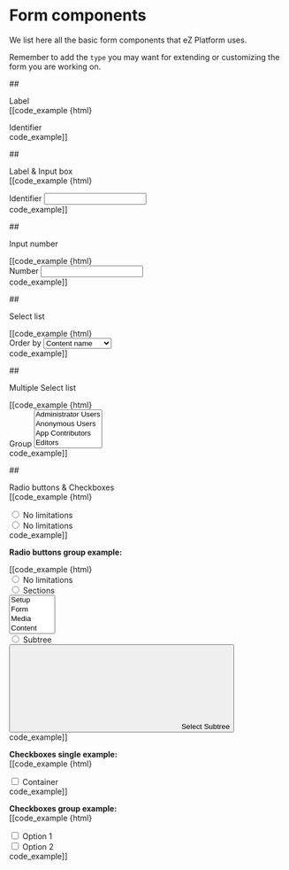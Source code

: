 # Form components

We list here all the basic form components that eZ Platform uses.

Remember to add the `type` you may want for extending or customizing the form you are working on.

##<div class="mgt-3 header-line">Label</div>
[[code_example {html}
<div class="form-group">
    <label class="ez-label">Identifier</label>
</div>
code_example]]

##<div class="mgt-3 header-line">Label & Input box</div>
[[code_example {html}
<div class="form-group">
    <label for="example_location_update" class="ez-label">Identifier</label>
    <input type="text" id="example_location_update" name="example_location_update" class="form-control">
</div>
code_example]]

##<div class="mgt-3 header-line">Input number</div>
<div class="ez-guidelines-formcomponent-number">
[[code_example {html}
<div class="form-group">
    <label for="example_number" class="ez-label">Number</label>
    <input type="number" id="example_number" name="example_number" class="form-control">
</div>
code_example]]
</div>

##<div class="mgt-3 header-line">Select list</div>
<div class="ez-guidelines-formcomponent">
[[code_example {html}
<div class="form-group">
    <label for="example_order_by" class="ez-label">Order by</label>
    <select id="example_order_by" name="example_order_by" class="form-control">
        <option>Content name</option>
        <option>Location priority</option>
        <option>Modification date</option>
        <option>Publication date</option>
        <option>Location path</option>
        <option>Section identifier</option>
        <option>Location depth</option>
        <option>Location ID</option>
        <option>Content ID</option>
    </select>
</div>
code_example]]
</div>

##<div class="mgt-3 header-line">Multiple Select list</div>
<div class="ez-guidelines-formcomponent-multiple">
[[code_example {html}
<div class="form-group">
    <label for="example_role_assignment" class="ez-label">Group</label>
    <select id="example_role_assignment" name="example_role_assignment" class="form-control" multiple="multiple">
        <option>Administrator Users</option>
        <option>Anonymous Users</option>
        <option>App Contributors</option>
        <option>Editors</option>
        <option>Members</option>
        <option>Users</option>
    </select>
</div>
code_example]]
</div>

##<div class="mgt-3 header-line">Radio buttons & Checkboxes</div>
[[code_example {html}
<div class="form-check form-check-inline">
    <input type="radio" id="example_radio-button_one" name="example_radio-button" class="form-check-input">
    <label class="form-check-label radio-inline" for="example_radio-button_one">No limitations</label>
</div>
<div class="form-check form-check-inline">
    <input type="radio" id="example_radio-button_two" name="example_radio-button" class="form-check-input">
    <label class="form-check-label radio-inline" for="example_radio-button_two">No limitations</label>
</div>
code_example]]

**<div class="mgt-3 mgb-3">Radio buttons group example:</div>**
<div class="ez-guidelines-formcomponent-radioExample">
[[code_example {html}
<div class="form-check form-check-inline">
    <input type="radio" id="example_radio-option_one" name="example_radio-button" class="form-check-input">
    <label class="form-check-label radio-inline" for="example_radio-option_one">No limitations</label>
</div>
<div class="example-group">
    <div class="form-check form-check-inline">
        <input type="radio" id="example_radio-option_two" name="example_radio-button" class="form-check-input">
        <label class="form-check-label radio-inline" for="example_radio-option_two">Sections</label>
    </div>
    <select id="example_role_assignment" name="example_role_assignment" class="form-control" multiple="multiple">
        <option>Setup</option>
        <option>Form</option>
        <option>Media</option>
        <option>Content</option>
        <option>Extra section</option>
        <option>Users</option>
    </select>
</div>
<div class="example-group">
    <div class="form-check form-check-inline">
        <input type="radio" id="example_radio-button_three" name="example_radio-button" class="form-check-input">
        <label class="form-check-label radio-inline" for="example_radio-option_three">Subtree</label>
    </div>
    <button type="button" class="btn btn-secondary">
        <svg class="ez-icon ez-icon--medium ez-icon--light ez-icon--select-subtree">
            <use xmlns:xlink="http://www.w3.org/1999/xlink" xlink:href="../../ez-icons.svg#relations"></use>
        </svg>
        Select Subtree
    </button>
</div>
code_example]]
</div>

**<div class="mgt-5 mgb-3">Checkboxes single example:</div>**
[[code_example {html}
<div class="form-check form-check-inline">
    <input type="checkbox" id="example_checkbox-single" name="example_checkbox-single" class="form-check-input">
    <label class="form-check-label checkbox-inline" for="example_checkbox-single">Container</label>
</div>
code_example]]

**<div class="mgt-5 mgb-3">Checkboxes group example:</div>**
[[code_example {html}
<div class="form-check form-check-inline">
    <input type="checkbox" id="example_checkbox-one" name="example_checkbox-one" class="form-check-input">
    <label class="form-check-label checkbox-inline" for="example_checkbox-one">Option 1</label>
</div>
<div class="form-check form-check-inline">
    <input type="checkbox" id="example_checkbox-two" name="example_checkbox-two" class="form-check-input">
    <label class="form-check-label checkbox-inline" for="example_checkbox-two">Option 2</label>
</div>
code_example]]